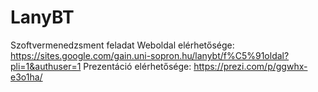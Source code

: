 # LanyBT
Szoftvermenedzsment feladat
Weboldal elérhetősége: 
https://sites.google.com/gain.uni-sopron.hu/lanybt/f%C5%91oldal?pli=1&authuser=1 
Prezentáció elérhetősége:
https://prezi.com/p/ggwhx-e3o1ha/
